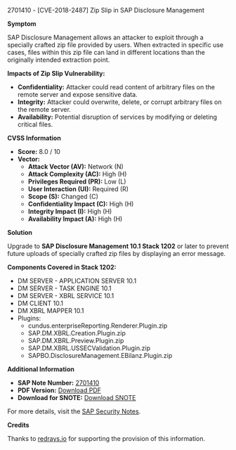 2701410 - [CVE-2018-2487] Zip Slip in SAP Disclosure Management

**Symptom**

SAP Disclosure Management allows an attacker to exploit through a specially crafted zip file provided by users. When extracted in specific use cases, files within this zip file can land in different locations than the originally intended extraction point.

**Impacts of Zip Slip Vulnerability:**
- **Confidentiality:** Attacker could read content of arbitrary files on the remote server and expose sensitive data.
- **Integrity:** Attacker could overwrite, delete, or corrupt arbitrary files on the remote server.
- **Availability:** Potential disruption of services by modifying or deleting critical files.

**CVSS Information**
- **Score:** 8.0 / 10
- **Vector:**
  - **Attack Vector (AV):** Network (N)
  - **Attack Complexity (AC):** High (H)
  - **Privileges Required (PR):** Low (L)
  - **User Interaction (UI):** Required (R)
  - **Scope (S):** Changed (C)
  - **Confidentiality Impact (C):** High (H)
  - **Integrity Impact (I):** High (H)
  - **Availability Impact (A):** High (H)

**Solution**

Upgrade to **SAP Disclosure Management 10.1 Stack 1202** or later to prevent future uploads of specially crafted zip files by displaying an error message.

**Components Covered in Stack 1202:**
- DM SERVER - APPLICATION SERVER 10.1
- DM SERVER - TASK ENGINE 10.1
- DM SERVER - XBRL SERVICE 10.1
- DM CLIENT 10.1
- DM XBRL MAPPER 10.1
- Plugins:
  - cundus.enterpriseReporting.Renderer.Plugin.zip
  - SAP.DM.XBRL.Creation.Plugin.zip
  - SAP.DM.XBRL.Preview.Plugin.zip
  - SAP.DM.XBRL.USSECValidation.Plugin.zip
  - SAPBO.DisclosureManagement.EBilanz.Plugin.zip

**Additional Information**

- **SAP Note Number:** [2701410](https://me.sap.com/note/2701410)
- **PDF Version:** [Download PDF](https://userapps.support.sap.com/sap/support/sfm/notes/print/0002701410?language=en-US&token=AD6DE9407BF5C06891A7BA1B132CA814)
- **Download for SNOTE:** [Download SNOTE](https://notesdownloads.sap.com/note/0040000002205072018)

For more details, visit the [SAP Security Notes](https://support.sap.com/securitynotes).

**Credits**

Thanks to [redrays.io](https://redrays.io) for supporting the provision of this information.